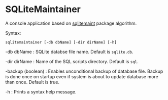 # SQLiteMaintainer
A console application based on [sqlitemaint](https://github.com/Kulak/sqlitemaint) package algorithm.

Syntax:

    sqlitemaintainer [-db dbName] [-dir dirName] [-h]

-db dbName
: SQLite databse file name.  Default is `sqlite.db`.

-dir dirName
: Name of the SQL scripts directory.  Default is `sql`.

-backup  (boolean)
: Enables unconditional backup of database file.  Backup is done once on startup even if system is about to update database more than once.  Default is true.

-h
: Prints a syntax help message.
